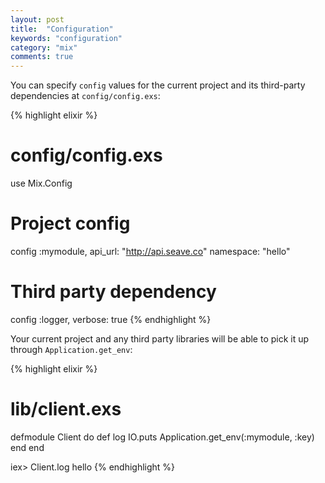 ```yaml
---
layout: post
title:  "Configuration"
keywords: "configuration"
category: "mix"
comments: true
---
```


You can specify `config` values for the current project and its third-party dependencies at `config/config.exs`:

{% highlight elixir %}
# config/config.exs
use Mix.Config

# Project config
config :mymodule,
  api_url: "http://api.seave.co"
  namespace: "hello"

# Third party dependency
config :logger,
  verbose: true
{% endhighlight %}

Your current project and any third party libraries will be able to pick it up through `Application.get_env`:

{% highlight elixir %}
# lib/client.exs

defmodule Client do
  def log
    IO.puts Application.get_env(:mymodule, :key)
  end
end

iex> Client.log
hello
{% endhighlight %}
